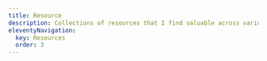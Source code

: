 ```yaml
---
title: Resource
description: Collections of resources that I find valuable across various domains.
eleventyNavigation:
  key: Resources
  order: 3
---
```

